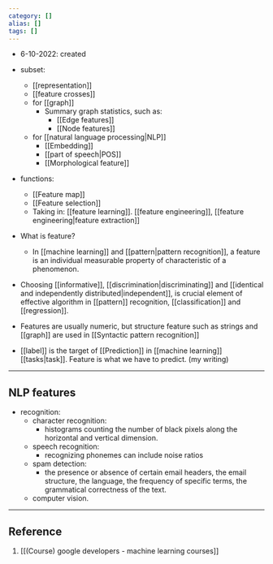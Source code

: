 ```yaml
---
category: []
alias: []
tags: []
---
```



- 6-10-2022: created

- subset:
	- [[representation]]
	- [[feature crosses]]
	- for [[graph]]
		- Summary graph statistics, such as: 
			- [[Edge features]]
			- [[Node features]]
	- for [[natural language processing|NLP]]
		- [[Embedding]]
		- [[part of speech|POS]]
		- [[Morphological feature]]
- functions:
	- [[Feature map]]
	- [[Feature selection]]
	- Taking in: [[feature learning]]. [[feature engineering]], [[feature engineering|feature extraction]]


- What is feature?
	- In [[machine learning]] and [[pattern|pattern recognition]], a feature is an individual measurable property of characteristic of a phenomenon.
- Choosing [[informative]], [[discrimination|discriminating]] and [[identical and independently distributed|independent]], is crucial element of effective algorithm in [[pattern]] recognition, [[classification]] and [[regression]].
- Features are usually numeric, but structure feature such as strings and [[graph]] are used in [[Syntactic pattern recognition]]
- [[label]] is the target of [[Prediction]] in [[machine learning]] [[tasks|task]]. Feature is what we have to predict. (my writing)
---
## NLP features

- recognition: 
	- character recognition: 
		- histograms counting the number of black pixels along the horizontal and vertical dimension.
	- speech recognition:
		- recognizing phonemes can include noise ratios
	- spam detection:
		- the presence or absence of certain email headers, the email structure, the language, the frequency of specific terms, the grammatical correctness of the text.
	- computer vision. 



---
## Reference

1. [[(Course) google developers - machine learning courses]]

